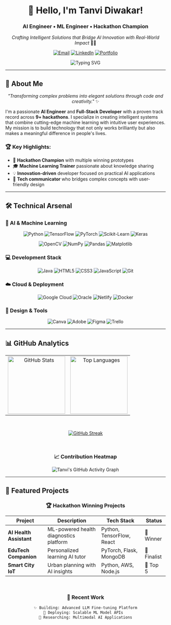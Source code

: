 <!-- Header Section -->
<div align="center">

#  👋 Hello, I'm Tanvi Diwakar! 
### **AI Engineer • ML Engineer • Hackathon Champion** 
*Crafting Intelligent Solutions that Bridge AI Innovation with Real-World Impact* 🤖✨

[![Email](https://img.shields.io/badge/💌_Let's_Collaborate!-tanvidiwakar04@gmail.com-FF6B6B?style=for-the-badge&logo=gmail&logoColor=white)](mailto:tanvidiwakar04@gmail.com)
[![LinkedIn](https://img.shields.io/badge/💼_Professional_Profile-0A66C2?style=for-the-badge&logo=linkedin&logoColor=white)](https://linkedin.com/in/tanvi-diwakar-5b41a52a3)
[![Portfolio](https://img.shields.io/badge/🌐_View_Portfolio-4285F4?style=for-the-badge&logo=google-chrome&logoColor=white)](#)

<img src="https://readme-typing-svg.herokuapp.com?font=Fira+Code&weight=600&size=24&duration=4000&pause=1000&color=FF6B6B&center=true&vCenter=true&width=600&lines=ML+Trainer+%7C+Frontend+Developer+%7C+AI+Enthusiast;9x+Hackathon+Veteran+%7C+Startup+Experienced;Building+the+Future+with+Code+%26+AI" alt="Typing SVG" />

</div>

---

## 🎯 About Me

<div align="center">
  
*"Transforming complex problems into elegant solutions through code and creativity."* ✨

</div>

I'm a passionate **AI Engineer** and **Full-Stack Developer** with a proven track record across **9+ hackathons**. I specialize in creating intelligent systems that combine cutting-edge machine learning with intuitive user experiences. My mission is to build technology that not only works brilliantly but also makes a meaningful difference in people's lives.

### 🏆 Key Highlights:
- 🥇 **Hackathon Champion** with multiple winning prototypes
- 🎓 **Machine Learning Trainer** passionate about knowledge sharing
- 💡 **Innovation-driven** developer focused on practical AI applications
- 🌟 **Tech communicator** who bridges complex concepts with user-friendly design

---

## 🛠️ Technical Arsenal

### 🤖 AI & Machine Learning
<div align="center">

![Python](https://img.shields.io/badge/Python-3776AB?style=for-the-badge&logo=python&logoColor=white)
![TensorFlow](https://img.shields.io/badge/TensorFlow-FF6F00?style=for-the-badge&logo=tensorflow&logoColor=white)
![PyTorch](https://img.shields.io/badge/PyTorch-EE4C2C?style=for-the-badge&logo=pytorch&logoColor=white)
![Scikit-Learn](https://img.shields.io/badge/Scikit--Learn-F7931E?style=for-the-badge&logo=scikit-learn&logoColor=white)
![Keras](https://img.shields.io/badge/Keras-D00000?style=for-the-badge&logo=keras&logoColor=white)

![OpenCV](https://img.shields.io/badge/OpenCV-5C3EE8?style=for-the-badge&logo=opencv&logoColor=white)
![NumPy](https://img.shields.io/badge/NumPy-013243?style=for-the-badge&logo=numpy&logoColor=white)
![Pandas](https://img.shields.io/badge/Pandas-150458?style=for-the-badge&logo=pandas&logoColor=white)
![Matplotlib](https://img.shields.io/badge/Matplotlib-11557C?style=for-the-badge&logo=python&logoColor=white)

</div>

### 💻 Development Stack
<div align="center">

![Java](https://img.shields.io/badge/Java-ED8B00?style=for-the-badge&logo=openjdk&logoColor=white)
![HTML5](https://img.shields.io/badge/HTML5-E34F26?style=for-the-badge&logo=html5&logoColor=white)
![CSS3](https://img.shields.io/badge/CSS3-1572B6?style=for-the-badge&logo=css3&logoColor=white)
![JavaScript](https://img.shields.io/badge/JavaScript-F7DF1E?style=for-the-badge&logo=javascript&logoColor=black)
![Git](https://img.shields.io/badge/Git-F05032?style=for-the-badge&logo=git&logoColor=white)

</div>

### ☁️ Cloud & Deployment
<div align="center">

![Google Cloud](https://img.shields.io/badge/Google_Cloud-4285F4?style=for-the-badge&logo=google-cloud&logoColor=white)
![Oracle](https://img.shields.io/badge/Oracle-F80000?style=for-the-badge&logo=oracle&logoColor=white)
![Netlify](https://img.shields.io/badge/Netlify-00C7B7?style=for-the-badge&logo=netlify&logoColor=white)
![Docker](https://img.shields.io/badge/Docker-2496ED?style=for-the-badge&logo=docker&logoColor=white)

</div>

### 🎨 Design & Tools
<div align="center">

![Canva](https://img.shields.io/badge/Canva-00C4CC?style=for-the-badge&logo=canva&logoColor=white)
![Adobe](https://img.shields.io/badge/Adobe-FF0000?style=for-the-badge&logo=adobe&logoColor=white)
![Figma](https://img.shields.io/badge/Figma-F24E1E?style=for-the-badge&logo=figma&logoColor=white)
![Trello](https://img.shields.io/badge/Trello-0052CC?style=for-the-badge&logo=trello&logoColor=white)

</div>

---

## 📊 GitHub Analytics

<div align="center">

<!-- GitHub Stats with Custom Icons -->
<table align="center">
  <tr>
    <td align="center">
      <img height="180em" src="https://github-readme-stats.vercel.app/api?username=Tanvi-diwakar&show_icons=true&theme=radical&include_all_commits=true&count_private=true&hide_border=true" alt="GitHub Stats"/>
    </td>
    <td align="center">
      <img height="180em" src="https://github-readme-stats.vercel.app/api/top-langs/?username=Tanvi-diwakar&layout=compact&theme=radical&hide_border=true&langs_count=8" alt="Top Languages"/>
    </td>
  </tr>
</table>

<br/>

<!-- GitHub Streak with Custom Style -->
[![GitHub Streak](https://streak-stats.demolab.com?user=Tanvi-diwakar&theme=radical&hide_border=true&date_format=M%20j%5B%2C%20Y%5D)](https://git.io/streak-stats)

<br/>

<!-- Activity Graph -->
### 📈 Contribution Heatmap
![Tanvi's GitHub Activity Graph](https://github-readme-activity-graph.vercel.app/graph?username=Tanvi-diwakar&theme=react-dark&hide_border=true&area=true&custom_title=My%20Coding%20Journey)

</div>

---
## 🚀 Featured Projects

<div align="center">

### 🏆 Hackathon Winning Projects
| Project | Description | Tech Stack | Status |
|---------|-------------|------------|--------|
| **AI Health Assistant** | ML-powered health diagnostics platform | Python, TensorFlow, React | 🥇 Winner |
| **EduTech Companion** | Personalized learning AI tutor | PyTorch, Flask, MongoDB | 🥈 Finalist |
| **Smart City IoT** | Urban planning with AI insights | Python, AWS, Node.js | 🥉 Top 5 |

<br/>

### 🌟 Recent Work
```bash
✨ Building: Advanced LLM Fine-tuning Platform
🚀 Deploying: Scalable ML Model APIs  
🔬 Researching: Multimodal AI Applications
